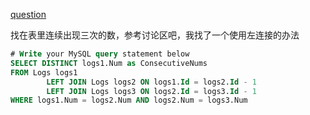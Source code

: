 [question](https://leetcode.com/problems/consecutive-numbers)

找在表里连续出现三次的数，参考讨论区吧，我找了一个使用左连接的办法

```sql
# Write your MySQL query statement below
SELECT DISTINCT logs1.Num as ConsecutiveNums
FROM Logs logs1
        LEFT JOIN Logs logs2 ON logs1.Id = logs2.Id - 1
        LEFT JOIN Logs logs3 ON logs2.Id = logs3.Id - 1
WHERE logs1.Num = logs2.Num AND logs2.Num = logs3.Num
```
